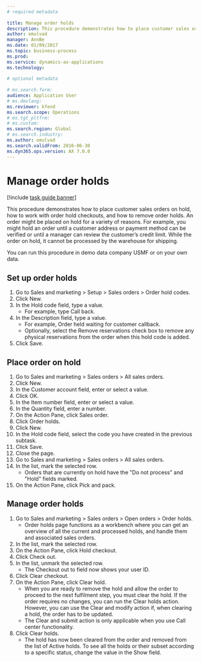```yaml
--- 
# required metadata 
 
title: Manage order holds
description: This procedure demonstrates how to place customer sales orders on hold, how to work with order hold checkouts, and how to remove order holds. 
author: omulvad
manager: AnnBe 
ms.date: 01/09/2017
ms.topic: business-process 
ms.prod:  
ms.service: dynamics-ax-applications 
ms.technology:  
 
# optional metadata 
 
# ms.search.form:   
audience: Application User 
# ms.devlang:  
ms.reviewer: kfend
ms.search.scope: Operations 
# ms.tgt_pltfrm:  
# ms.custom:  
ms.search.region: Global
# ms.search.industry: 
ms.author: omulvad
ms.search.validFrom: 2016-06-30 
ms.dyn365.ops.version: AX 7.0.0 
---
```

# Manage order holds

[!include [task guide banner](../../includes/task-guide-banner.md)]

This procedure demonstrates how to place customer sales orders on hold, how to work with order hold checkouts, and how to remove order holds. An order might be placed on hold for a variety of reasons. For example, you might hold an order until a customer address or payment method can be verified or until a manager can review the customer’s credit limit. While the order on hold, it cannot be processed by the warehouse for shipping. 

You can run this procedure in demo data company USMF or on your own data.


## Set up order holds
1. Go to Sales and marketing > Setup > Sales orders > Order hold codes.
2. Click New.
3. In the Hold code field, type a value.
    * For example, type Call back.  
4. In the Description field, type a value.
    * For example, Order held waiting for customer callback.  
    * Optionally, select the Remove reservations check box to remove any physical reservations from the order when this hold code is added.  
5. Click Save.

## Place order on hold
1. Go to Sales and marketing > Sales orders > All sales orders.
2. Click New.
3. In the Customer account field, enter or select a value.
4. Click OK.
5. In the Item number field, enter or select a value.
6. In the Quantity field, enter a number.
7. On the Action Pane, click Sales order.
8. Click Order holds.
9. Click New.
10. In the Hold code field, select the code you have created in the previous subtask.
11. Click Save.
12. Close the page.
13. Go to Sales and marketing > Sales orders > All sales orders.
14. In the list, mark the selected row.
    * Orders that are currently on hold have the "Do not process" and "Hold" fields marked.    
15. On the Action Pane, click Pick and pack.

## Manage order holds
1. Go to Sales and marketing > Sales orders > Open orders > Order holds.
    * Order holds page functions as a workbench where you can get an overview of all the current and processed holds, and handle them and associated sales orders.      
2. In the list, mark the selected row.
3. On the Action Pane, click Hold checkout.
4. Click Check out.
5. In the list, unmark the selected row.
    * The Checkout out to field now shows your user ID.   
6. Click Clear checkout.
7. On the Action Pane, click Clear hold.
    * When you are ready to remove the hold and allow the order to proceed to the next fulfilment step, you must clear the hold. If the order requires no changes, you can run the Clear holds action. However, you can use the Clear and modify action if, when clearing a hold, the order has to be updated.      
    * The Clear and submit action is only applicable when you use Call center functionality.  
8. Click Clear holds.
    * The hold has now been cleared from the order and removed from the list of Active holds. To see all the holds or their subset according to a specific status, change the value in the Show field.     

